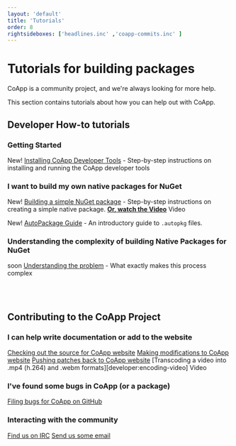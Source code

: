 ```yaml
---
layout: 'default'
title: 'Tutorials'
order: 8
rightsideboxes: ['headlines.inc' ,'coapp-commits.inc' ]
---
```


# Tutorials for building packages

CoApp is a community project, and we're always looking for more help.

This section contains tutorials about how you can help out with CoApp.

<!-- You might also want to [check out the Learning section](/pages/learn.html) to discover more about the [design of CoApp](/learn/coapp-design.html)  -->

## Developer How-to tutorials

### Getting Started
<span class="label success">New!</span> [Installing CoApp Developer Tools](/tutorials/installation.html) - Step-by-step instructions on installing and running the CoApp developer tools 

### I want to build my own native packages for NuGet
<span class="label success">New!</span> [Building a simple NuGet package](/tutorials/building-a-package.html) - Step-by-step instructions on creating a simple native package. **[Or, watch the Video](https://www.youtube.com/watch?v=l4MAkR13JPA)** <span class="label notice">Video</span> 


<span class="label success">New!</span> [AutoPackage Guide](/tutorials/autopackage-guide.html) - An introductory guide to `.autopkg` files.


### Understanding the complexity of building Native Packages for NuGet
<span class="label warning">soon</span> [Understanding the problem](/tutorials/understanding-the-problem.html) - What exactly makes this process complex



<!--
<span class="label success">soon</span> [Building](/tutorials/anotheritem.html) - what's next
 -->
<br/><br/>

## Contributing to the CoApp Project
 
### I can help write documentation or add to the website
[Checking out the source for CoApp website](/developers/check-out-website.html)
[Making modifications to CoApp website](/developers/modify-website.html)
[Pushing patches back to CoApp website](/developers/push-patches.html)
[Transcoding a video into .mp4 (h.264) and .webm formats][developer:encoding-video] <span class="label notice">Video</span> 


### I've found some bugs in CoApp (or a package)
[Filing bugs for CoApp on GitHub](/developers/filing-bugs.html)

<!-- <span class="label warning">Coming Soon!</span> [Filing bugs for CoApp package on GitHub](/developers/filing-package-bugs.html) -->




### Interacting with the community
[Find us on IRC](/developers/irc.html)
[Send us some email](/developers/email.html)